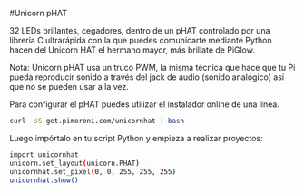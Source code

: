 <!--
---
name: Unicorn pHAT
class: board
type: led
formfactor: pHAT
manufacturer: Pimoroni
description: 32 blindingly bright RGB LEDs on a single pHAT
url: http://shop.pimoroni.com/products/unicorn-phat
github: https://github.com/pimoroni/unicornhat
buy: http://shop.pimoroni.com/products/unicorn-phat
image: 'unicorn-phat.png'
pincount: 40
eeprom: yes
power:
  '2':
ground:
  '9':
pin:
  '12':
    name: Data
    direction: output
    mode: pwm
    active: high
    description: WS2812 Data
install:
  'apt':
    - 'python-dev'
    - 'python3-dev'
  'python':
    - 'unicornhat'
  'python3':
    - 'unicornhat'
-->
#Unicorn pHAT

32 LEDs brillantes, cegadores, dentro de un pHAT controlado por una librería C ultrarápida con la que puedes comunicarte mediante Python hacen del Unicorn HAT el hermano mayor, más brillate de PiGlow.

Nota: Unicorn pHAT usa un truco PWM, la misma técnica que hace que tu Pi pueda reproducir sonido a través del jack de audio (sonido analógico) así que no se pueden usar a la vez.

Para configurar el pHAT puedes utilizar el instalador online de una línea.

```bash
curl -sS get.pimoroni.com/unicornhat | bash
```

Luego impórtalo en tu script Python y empieza a realizar proyectos:

```bash
import unicornhat
unicorn.set_layout(unicorn.PHAT)
unicornhat.set_pixel(0, 0, 255, 255, 255)
unicornhat.show()
```
